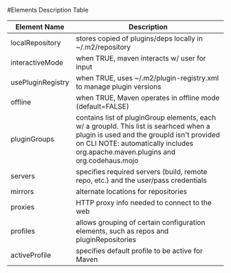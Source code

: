 #Elements Description Table

| Element Name | Description |
| --- | --- |
| localRepository | stores copied of plugins/deps locally in ~/.m2/repository |
| interactiveMode | when TRUE, maven interacts w/ user for input |
| usePluginRegistry | when TRUE, uses ~/.m2/plugin-registry.xml to manage plugin versions |
| offline | when TRUE, Maven operates in offline mode (default=FALSE) |
| pluginGroups | contains list of pluginGroup elements, each w/ a groupId. This list is searhced when a plugin is used and the groupId isn't provided on CLI NOTE: automatically includes org.apache.maven.plugins and org.codehaus.mojo |
| servers | specifies required servers (build, remote repo, etc.) and the user/pass credentials |
| mirrors | alternate locations for repositories |
| proxies | HTTP proxy info needed to connect to the web |
| profiles | allows grouping of certain configuration elements, such as repos and pluginRepositories | 
| activeProfile | specifies default profile to be active for Maven |

